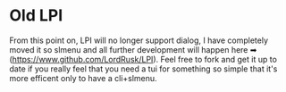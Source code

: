 Old LPI
=======
From this point on, LPI will  no longer support dialog, I have completely moved it so slmenu and all further development will happen here ➡ (https://www.github.com/LordRusk/LPI). Feel free to fork and get it up to date if you really feel that you need a tui for something so simple that it's more efficent only to have a cli+slmenu.
